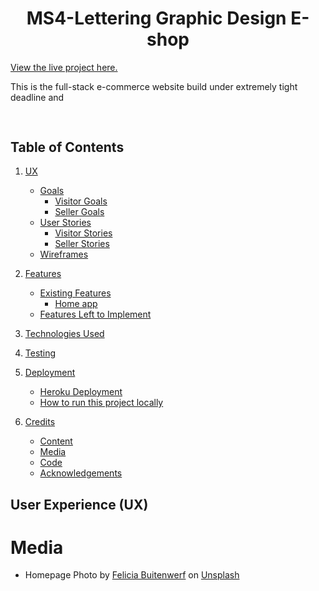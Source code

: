 <h1 align="center">MS4-Lettering Graphic Design E-shop</h1>

[View the live project here.](https://net)

This is the full-stack e-commerce website build under extremely tight deadline and 

<h2 align="center"><img src=""></h2>

## Table of Contents
1. [UX](#ux)
    - [Goals](#goals)
        - [Visitor Goals](#visitor-goals)
        - [Seller Goals](#seller-goals)
    - [User Stories](#user-stories)
        - [Visitor Stories](#visitor-stories)
        - [Seller Stories](#business-stories)
    - [Wireframes](#wireframes)

2. [Features](#features)
    - [Existing Features](#existing-features)
        - [Home app](#home-app)
    - [Features Left to Implement](#features-left-to-implement)

3. [Technologies Used](#technologies-used)

4. [Testing](#testing)

5. [Deployment](#deployment)
    - [Heroku Deployment](#heroku-deployment)
    - [How to run this project locally](#how-to-run-this-project-locally)

6. [Credits](#credits)
    - [Content](#content)
    - [Media](#media)
    - [Code](#code)
    - [Acknowledgements](#acknowledgements)



## User Experience (UX)






# Media
- <span>Homepage Photo by <a href="https://unsplash.com/@iamfelicia?utm_source=unsplash&amp;utm_medium=referral&amp;utm_content=creditCopyText">Felicia Buitenwerf</a> on <a href="https://unsplash.com/s/photos/quotes?utm_source=unsplash&amp;utm_medium=referral&amp;utm_content=creditCopyText">Unsplash</a></span>